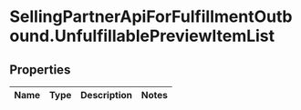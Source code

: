 # SellingPartnerApiForFulfillmentOutbound.UnfulfillablePreviewItemList

## Properties
Name | Type | Description | Notes
------------ | ------------- | ------------- | -------------
